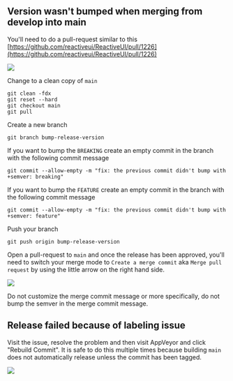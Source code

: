 ## Version wasn't bumped when merging from develop into main

You'll need to do a pull-request similar to this [https://github.com/reactiveui/ReactiveUI/pull/1226](https://github.com/reactiveui/ReactiveUI/pull/1226)

![](/contribute/maintainers/release-failed-because-gitreleasemanager-could-not-find-the-milestone.png)

Change to a clean copy of `main`

```shell
git clean -fdx
git reset --hard
git checkout main
git pull
```

Create a new branch

```shell
git branch bump-release-version
```

If you want to bump the `BREAKING` create an empty commit in the branch with the following commit message

```
git commit --allow-empty -m "fix: the previous commit didn't bump with +semver: breaking"
```

If you want to bump the `FEATURE` create an empty commit in the branch with the following commit message

```
git commit --allow-empty -m "fix: the previous commit didn't bump with +semver: feature"
```

Push your branch

```shell
git push origin bump-release-version
```

Open a pull-request to `main` and once the release has been approved, you'll need to switch your merge mode to `Create a merge commit` aka `Merge pull request` by using the little arrow on the right hand side.

![](/contribute/maintainers/merge-commit-option.png)

Do not customize the merge commit message or more specifically, do not bump the semver in the merge commit message.

## Release failed because of labeling issue

Visit the issue, resolve the problem and then visit AppVeyor and click "Rebuild Commit". It is safe to do this multiple times because building `main` does not automatically release unless the commit has been tagged.

![](/contribute/maintainers/release-failed-because-of-labeling-issue.png)

